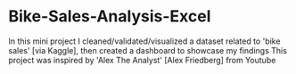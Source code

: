 # Bike-Sales-Analysis-Excel

In this mini project I cleaned/validated/visualized a dataset related to 'bike sales' [via Kaggle], then created a dashboard to showcase my findings
This project was inspired by 'Alex The Analyst' [Alex Friedberg] from Youtube
